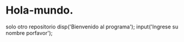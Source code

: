 # Hola-mundo.
solo otro repositorio
disp('Bienvenido al programa');
input('Ingrese su nombre porfavor');
